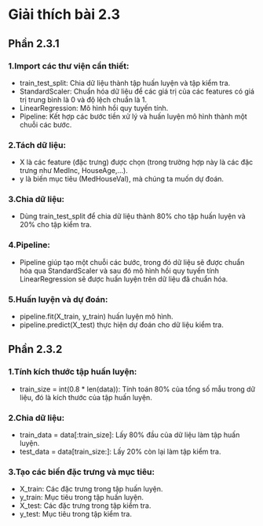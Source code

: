 # Giải thích bài 2.3
## Phần 2.3.1
### 1.Import các thư viện cần thiết:

- train_test_split: Chia dữ liệu thành tập huấn luyện và tập kiểm tra.
- StandardScaler: Chuẩn hóa dữ liệu để các giá trị của các features có giá trị trung bình là 0 và độ lệch chuẩn là 1.
- LinearRegression: Mô hình hồi quy tuyến tính.
- Pipeline: Kết hợp các bước tiền xử lý và huấn luyện mô hình thành một chuỗi các bước.

### 2.Tách dữ liệu:

- X là các feature (đặc trưng) được chọn (trong trường hợp này là các đặc trưng như MedInc, HouseAge,...).
- y là biến mục tiêu (MedHouseVal), mà chúng ta muốn dự đoán.

### 3.Chia dữ liệu:

- Dùng train_test_split để chia dữ liệu thành 80% cho tập huấn luyện và 20% cho tập kiểm tra.

### 4.Pipeline:

- Pipeline giúp tạo một chuỗi các bước, trong đó dữ liệu sẽ được chuẩn hóa qua StandardScaler và sau đó mô hình hồi quy tuyến tính LinearRegression sẽ được huấn luyện trên dữ liệu đã chuẩn hóa.

### 5.Huấn luyện và dự đoán:

- pipeline.fit(X_train, y_train) huấn luyện mô hình.
- pipeline.predict(X_test) thực hiện dự đoán cho dữ liệu kiểm tra.

## Phần 2.3.2
### 1.Tính kích thước tập huấn luyện:

- train_size = int(0.8 * len(data)): Tính toán 80% của tổng số mẫu trong dữ liệu, đó là kích thước của tập huấn luyện.
### 2.Chia dữ liệu:

- train_data = data[:train_size]: Lấy 80% đầu của dữ liệu làm tập huấn luyện.
- test_data = data[train_size:]: Lấy 20% còn lại làm tập kiểm tra.
### 3.Tạo các biến đặc trưng và mục tiêu:

- X_train: Các đặc trưng trong tập huấn luyện.
- y_train: Mục tiêu trong tập huấn luyện.
- X_test: Các đặc trưng trong tập kiểm tra.
- y_test: Mục tiêu trong tập kiểm tra.
